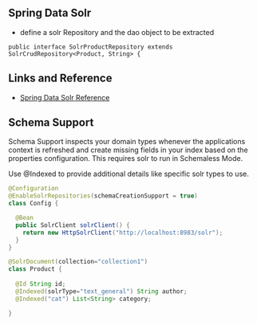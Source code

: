 ## Spring Data Solr

* define a solr Repository and the dao object to be extracted 

`public interface SolrProductRepository extends SolrCrudRepository<Product, String> {`

## Links and Reference 
* [Spring Data Solr Reference ](https://docs.spring.io/spring-data/solr/docs/current/reference/html)


## Schema Support
Schema Support inspects your domain types whenever the applications context is refreshed and create missing fields in your index based on the properties configuration. This requires solr to run in Schemaless Mode.

Use @Indexed to provide additional details like specific solr types to use.

```java
@Configuration
@EnableSolrRepositories(schemaCreationSupport = true)
class Config {

  @Bean
  public SolrClient solrClient() {
    return new HttpSolrClient("http://localhost:8983/solr");
  }
}

@SolrDocument(collection="collection1")
class Product {
  
  @Id String id;
  @Indexed(solrType="text_general") String author;
  @Indexed("cat") List<String> category;

}
```